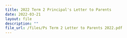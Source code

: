 ```yaml
---
title: 2022 Term 2 Principal's Letter to Parents
date: 2022-03-21
layout: file
description: ""
file_url: /files/Ps Term 2 Letter to Parents 2022.pdf
---
```

